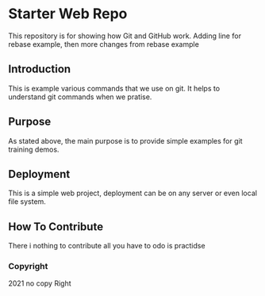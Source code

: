 # Starter Web Repo

This repository is for showing how Git and GitHub work.
Adding line for rebase example, then more changes from rebase example

## Introduction
This is example various commands that we use on git.
It helps to understand git commands when we pratise.
## Purpose
As stated above, the main purpose is to provide simple examples for git training demos.

## Deployment
This is a simple web project, deployment can be on any server or even local file system.

## How To Contribute
There i nothing to contribute all you have to odo is practidse

### Copyright
2021 no copy Right
